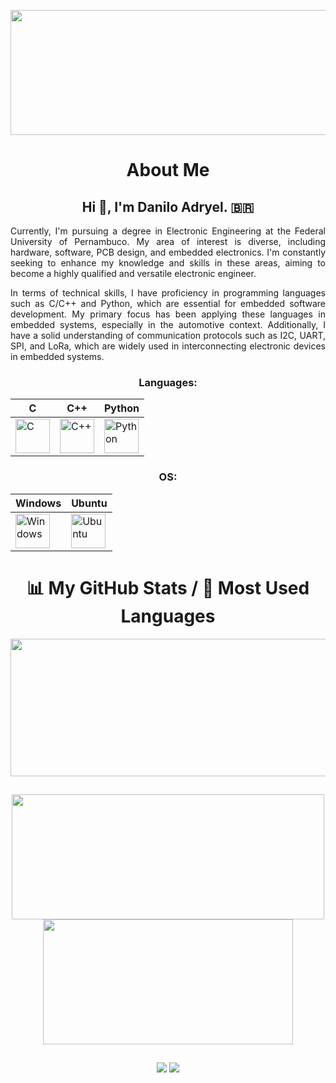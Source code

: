 <p align="center">
  <img width="1200" height="200" src="https://github-profile-trophy.vercel.app/?username=DARXS&no-frame=true&theme=radical">
</p>

<div align="center">
  
# About Me 
  
## Hi 👋, I'm Danilo Adryel. :brazil:	

<div align="justify">
  
Currently, I'm pursuing a degree in Electronic Engineering at the Federal University of Pernambuco. My area of interest is diverse, including hardware, software, PCB design, and embedded electronics. I'm constantly seeking to enhance my knowledge and skills in these areas, aiming to become a highly qualified and versatile electronic engineer.

In terms of technical skills, I have proficiency in programming languages such as C/C++ and Python, which are essential for embedded software development. My primary focus has been applying these languages in embedded systems, especially in the automotive context. Additionally, I have a solid understanding of communication protocols such as I2C, UART, SPI, and LoRa, which are widely used in interconnecting electronic devices in embedded systems.

</div>

### Languages:
| C | C++ | Python | 
|----------|----------|----------|
| <img src="https://skillicons.dev/icons?i=c" title="C"  alt="C" width="55" height="55"/>  | <img src="https://skillicons.dev/icons?i=cpp" title="C++" alt="C++" width="55" height="55"/> |  <img src="https://skillicons.dev/icons?i=python" title="Python"  alt="Python" width="55" height="55"/> |

### OS:

| Windows | Ubuntu |
|----------|----------|
| <img src="https://skillicons.dev/icons?i=windows" title="Windows" alt="Windows" width="55" height="55"/> | <img src="https://skillicons.dev/icons?i=ubuntu" title="Ubuntu" alt="Ubuntu" width="55" height="55"/> |

##

# 📊 My GitHub Stats / 🚀 Most Used Languages
  
<p align="center">
  <img width="800" height="220" src="https://streak-stats.demolab.com?user=DARXS&theme=radical&hide_border=true&border_radius=5&card_width=800">
</p>

##

<p align="center">
  <img width="500" height="200" src="https://github-readme-stats.vercel.app/api?username=DARXS&hide_border=true&show_icons=true&theme=radical">
  <img width="400" height="200" src="https://github-readme-stats.vercel.app/api/top-langs/?username=DARXS&hide_border=true&size_weight=0.15&count_weight=0.5&layout=compact&theme=radical">
</p>

##
 
<div> 
  <a href="https://www.instagram.com/danilo.adryel/" target="_blank"><img src="https://skillicons.dev/icons?i=instagram" target="_blank"></a>
  <a href="https://www.linkedin.com/in/daniloadryel/" target="_blank"><img src="https://skillicons.dev/icons?i=linkedin" target="_blank"></a> 
</div>

</div>
